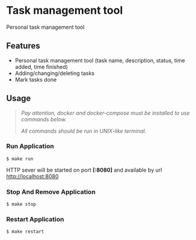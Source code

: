 # Task management tool

Personal task management tool

## Features

-   Personal task management tool (task name, description, status, time added, time finished)
-   Adding/changing/deleting tasks
-   Mark tasks done

## Usage

> _Pay attention, docker and docker-compose must be installed to use commands below._
>
> _All commands should be run in UNIX-like terminal._

### Run Application

```shell
$ make run
```

HTTP sever will be started on port **[:8080]** and available by url <http://localhost:8080>

### Stop And Remove Application

```shell
$ make stop
```

### Restart Application

```shell
$ make restart
```
